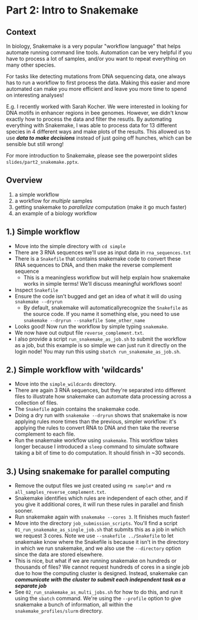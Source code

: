 # Part 2: Intro to Snakemake

## Context

In biology, Snakemake is a very popular "workflow language" that helps automate running command line tools. Automation can be very helpful if you have to process a lot of samples, and/or you want to repeat everything on many other species.

For tasks like detecting mutations from DNA sequencing data, one always has to run a workflow to first process the data. Making this easier and more automated can make you more efficient and leave you more time to spend on interesting analyses!

E.g. I recently worked with Sarah Kocher. We were interested in looking for DNA motifs in enhancer regions in bee genomes. However, we didn't know exactly how to process the data and filter the resutls. By automating everything with Snakemake, I was able to process data for 13 different species in 4 different ways and make plots of the results. This allowed us to use ***data to make decisions*** instead of just going off hunches, which can be sensible but still wrong!

For more introduction to Snakemake, please see the powerpoint slides `slides/part2_snakemake.pptx`.

## Overview
1. a simple workflow
2. a workflow for *multiple* samples
3. getting snakemake to *parallelize* computation (make it go much faster)
4. an example of a biology workflow

## 1.) Simple workflow

- Move into the simple directory with `cd simple`
- There are 3 RNA sequences we'll use as input data in `rna_sequences.txt`
- There is a `Snakefile` that contains snakemake code to convert these RNA sequences to DNA, and then make the reverse complement sequence
    - This is a meaningless workflow but will help explain how snakemake works in simple terms! We'll discuss meaningful workflows soon!
- Inspect `Snakefile`
- Ensure the code isn't bugged and get an idea of what it will do using `snakemake --dryrun`
    - By default, snakemake will automaticallyrecognize the `Snakefile` as the source code. If you name it something else, you need to use `snakemake --dryrun --snakefile Some_other_name`
- Looks good! Now run the workflow by simple typing `snakemake`.
- We now have out output file `reverse_complement.txt`.
- I also provide a script `run_snakemake_as_job.sh` to submit the workflow as a job, but this example is so simple we can just run it directly on the login node! You may run this using `sbatch run_snakemake_as_job.sh`.


## 2.) Simple workflow with 'wildcards'

- Move into the `simple_wildcards` directory.
- There are again 3 RNA sequences, but they're separated into different files to illustrate how snakemake can automate data processing across a collection of files.
- The `Snakefile` again contains the snakemake code.
- Doing a dry run with `snakemake --dryrun` shows that snakemake is now applying rules more times than the previous, simpler workflow: it's applying the rules to convert RNA to DNA and then take the reverse complement to each file.
- Run the snakemake workflow using `snakemake`. This workflow takes longer because I introduced a `sleep` command to simulate software taking a bit of time to do computation. It should finish in ~30 seconds.

## 3.) Using snakemake for parallel computing

- Remove the output files we just created using `rm sample*` and `rm all_samples_reverse_complement.txt`.
- Snakemake identifies which rules are independent of each other, and if you give it additional cores, it will run these rules in parallel and finish sooner.
- Run snakemake again with `snakemake --cores 3`. It finishes much faster!
- Move into the directory `job_submission_scripts`. You'll find a script `01_run_snakemake_as_single_job.sh` that submits this as a job in which we request 3 cores. Note we use `--snakefile ../Snakefile` to let snakemake know where the Snakefile is because it isn't in the directory in which we run snakemake, and we also use the `--directory` option since the data are stored elsewhere.
- This is nice, but what if we are running snakemake on hundreds or thousands of files? We cannot request hundreds of cores in a single job due to how the computing cluster is designed. Instead, snakemake can ***communicate with the cluster to submit each independent task as a separate job***
- See `02_run_snakemake_as_multi_jobs.sh` for how to do this, and run it using the `sbatch` command. We're using the `--profile` option to give snakemake a bunch of information, all within the `snakemake_profiles/slurm` directory.
